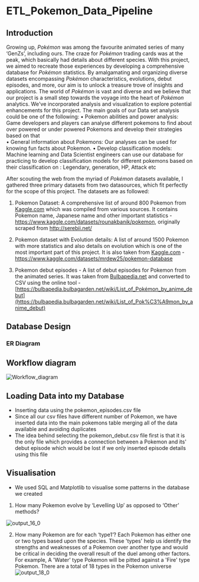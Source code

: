 # ETL_Pokemon_Data_Pipeline

## Introduction

Growing up, *Pokémon* was among the favourite animated series of many ‘GenZs’, including ours. The craze for *Pokémon* trading cards was at the peak, which basically had details about different species. With this project, we aimed to recreate those experiences by developing a comprehensive database for *Pokémon* statistics. By amalgamating and organizing diverse datasets encompassing *Pokémon* characteristics, evolutions, debut episodes, and more, our aim is to unlock a treasure trove of insights and applications. The world of *Pokémon* is vast and diverse and we believe that our project is a small step towards the voyage into the heart of *Pokémon* analytics. We've incorporated analysis and visualization to explore potential enhancements for this project.
The main goals of our Data set analysis could be one of the following:
• Pokemon abilities and power analysis: Game developers and players can analyse different
pokemons to find about over powered or under powered Pokemons and develop their
strategies based on that\
• General information about Pokemons: Our analyses can be used for knowing fun facts
about Pokemon.
• Develop classification models: Machine learning and Data Scientist engineers can use our
database for practicing to develop classification models for different pokemons based on
their classification on : Legendary, generation, HP, Attack etc

After scouting the web from the myriad of *Pokémon* datasets available, I gathered three primary datasets from two datasources, which fit perfectly for the scope of this project. The datasets are as followed:

1. Pokemon Dataset: A comprehensive list of around 800 Pokemon from [Kaggle.com](http://Kaggle.com) which was compiled from various sources. It contains Pokemon name, Japanese name and other important statistics - https://www.kaggle.com/datasets/rounakbanik/pokemon, originally scraped from http://serebii.net/

2. Pokemon dataset with Evolution details: A list of around 1500 Pokemon with more statistics and also details on evolution which is one of the most important part of this project. It is also taken from [Kaggle.com](http://Kaggle.com) - https://www.kaggle.com/datasets/mrdew25/pokemon-database 

3. Pokemon debut episodes - A list of debut episodes for Pokemon from the animated series. It was taken from [Bulbapedia.net](http://Bulbapedia.net) and converted to CSV using the online tool - [https://bulbapedia.bulbagarden.net/wiki/List_of_Pokémon_by_anime_debut](https://bulbapedia.bulbagarden.net/wiki/List_of_Pok%C3%A9mon_by_anime_debut) 


## Database Design

### ER Diagram

## Workflow diagram

![Workflow_diagram](https://github.com/yugdave0911/ETL_Pokemon_Data_Pipeline/assets/96373480/beb9b24b-1bee-424b-a4a2-5949dda8f810)





## Loading Data into my Database

- Inserting data using the pokemon_episodes.csv file
- Since all our csv files have different number of Pokemon, we have inserted data into the main pokemons table merging all of the data available and avoiding duplicates
- The idea behind selecting the pokemon_debut.csv file first is that it is the only file which provides a connection between a Pokemon and its' debut episode which would be lost if we only inserted episode details using this file



## Visualisation

- We used SQL and Matplotlib to visualise some patterns in the database we created
1. How many Pokemon evolve by ‘Levelling Up’ as opposed to ‘Other’ methods?


![output_16_0](https://github.com/yugdave0911/ETL_Pokemon_Data_Pipeline/assets/96373480/b1a190c8-c0ab-4794-94a1-5d854e435bb0)

2. How many Pokemon are for each ‘type1’?
Each Pokemon has either one or two types based upon the species. These 'types' help us identify the strengths and weaknesses of a Pokemon over another type and would be critical in deciding the overall result of the duel among other factors. For example, A 'Water' type Pokemon will be pitted against a 'Fire' type Pokemon. There are a total of 18 types in the Pokemon universe
![output_18_0](https://github.com/yugdave0911/ETL_Pokemon_Data_Pipeline/assets/96373480/f0d04b5c-7fc2-4f8b-af80-ad64871787f2)





